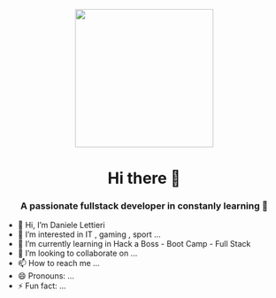 <div id = "header" align = "center" >
<img src =  "https://media.giphy.com/media/v1.Y2lkPTc5MGI3NjExMG1hczRwN3hxZGdoMGc0amwwODVwaWkybDd0ZzNhNWsxY3g3a2JrZyZlcD12MV9pbnRlcm5hbF9naWZfYnlfaWQmY3Q9Zw/HscDLzkO8EOTmgkhQP/giphy.gif" width= "250" />
<h1 align="center"> Hi there 👋 </h1>
<h3 align="center"> A passionate fullstack developer in constanly learning 💯 </h3>
</div>

- 👋 Hi, I’m Daniele Lettieri
- 👀 I’m interested in IT , gaming , sport ...
- 🌱 I’m currently learning in Hack a Boss - Boot Camp - Full Stack
- 💞️ I’m looking to collaborate on ...
- 📫 How to reach me ...
- 😄 Pronouns: ...
- ⚡ Fun fact: ...

